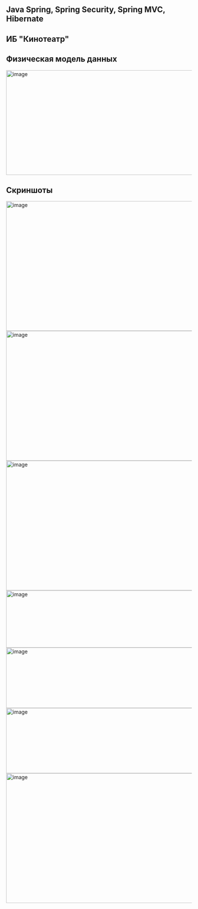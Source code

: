 ## Java Spring, Spring Security, Spring MVC, Hibernate

## ИБ "Кинотеатр"

## Физическая модель данных
<img width="625" height="284" alt="image" src="https://github.com/user-attachments/assets/0d3445c5-23ac-49d4-a5d3-973ef441e014" />

## Скриншоты
<img width="625" height="352" alt="image" src="https://github.com/user-attachments/assets/c95a2473-48fb-4ba5-a0de-fcdcfb59bade" />
<img width="625" height="352" alt="image" src="https://github.com/user-attachments/assets/061d741a-ce31-4d1b-92e6-209584db329b" />
<img width="625" height="352" alt="image" src="https://github.com/user-attachments/assets/95d1dbaf-cc98-4726-9b2c-827e733561db" />
<img width="625" height="155" alt="image" src="https://github.com/user-attachments/assets/4531a719-292c-4052-9eb6-d7609f07d044" />
<img width="625" height="164" alt="image" src="https://github.com/user-attachments/assets/2dbfd251-6eff-453f-a270-340f8aaf0b63" />
<img width="625" height="177" alt="image" src="https://github.com/user-attachments/assets/37102c7c-9617-4b79-9384-b0b5fd4b13b1" />
<img width="625" height="352" alt="image" src="https://github.com/user-attachments/assets/002b4cec-b013-4f8b-93bf-d4ff3578b83b" />
